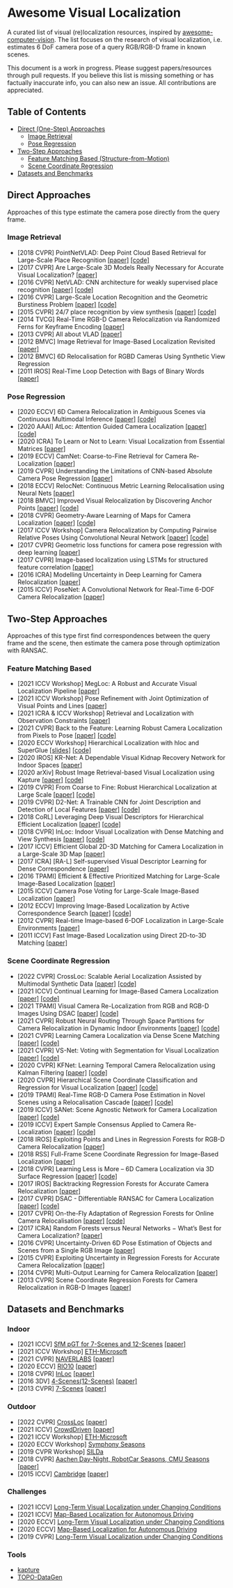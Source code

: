 # Awesome Visual Localization

A curated list of visual (re)localization resources, inspired by [awesome-computer-vision](https://github.com/jbhuang0604/awesome-computer-vision). The list focuses on the research of visual localization, i.e. estimates 6 DoF camera pose of a query RGB/RGB-D frame in known scenes. 

This document is a work in progress. Please suggest papers/resources through pull requests. If you believe this list is missing something or has factually inaccurate info, you can also new an issue. All contributions are appreciated.


## Table of Contents

- [Direct (One-Step) Approaches](#direct-approaches)
    - [Image Retrieval](#image-retrieval)
    - [Pose Regression](#pose-regression)
- [Two-Step Approaches](#two-step-approaches)
    - [Feature Matching Based (Structure-from-Motion)](#feature-matching-based)
    - [Scene Coordinate Regression](#scene-coordinate-regression)
- [Datasets and Benchmarks](#datasets-and-benchmarks)


## Direct Approaches
Approaches of this type estimate the camera pose directly from the query frame.

### Image Retrieval
- [2018 CVPR] PointNetVLAD: Deep Point Cloud Based Retrieval for Large-Scale Place Recognition [[paper]](https://openaccess.thecvf.com/content_cvpr_2018/papers/Uy_PointNetVLAD_Deep_Point_CVPR_2018_paper.pdf) [[code]](https://openaccess.thecvf.com/content_iccv_2015/papers/Zeisl_Camera_Pose_Voting_ICCV_2015_paper.pdf)
- [2017 CVPR] Are Large-Scale 3D Models Really Necessary for Accurate Visual Localization? [[paper]](https://openaccess.thecvf.com/content_cvpr_2017/papers/Sattler_Are_Large-Scale_3D_CVPR_2017_paper.pdf)
- [2016 CVPR] NetVLAD: CNN architecture for weakly supervised place recognition [[paper]](https://openaccess.thecvf.com/content_cvpr_2016/papers/Arandjelovic_NetVLAD_CNN_Architecture_CVPR_2016_paper.pdf) [[code]](https://github.com/Relja/netvlad)
- [2016 CVPR] Large-Scale Location Recognition and the Geometric Burstiness Problem [[paper]](https://openaccess.thecvf.com/content_cvpr_2016/papers/Sattler_Large-Scale_Location_Recognition_CVPR_2016_paper.pdf) [[code]](https://github.com/tsattler/geometric_burstiness)
- [2015 CVPR] 24/7 place recognition by view synthesis [[paper]](https://openaccess.thecvf.com/content_cvpr_2015/papers/Torii_247_Place_Recognition_2015_CVPR_paper.pdf) [[code]](http://www.ok.ctrl.titech.ac.jp/~torii/project/247/)
- [2014 TVCG] Real-Time RGB-D Camera Relocalization via Randomized Ferns for Keyframe Encoding [[paper]](https://www.microsoft.com/en-us/research/wp-content/uploads/2016/02/glocker2014tvcg5B15D.pdf)
- [2013 CVPR] All about VLAD [[paper]](https://openaccess.thecvf.com/content_cvpr_2013/papers/Arandjelovic_All_About_VLAD_2013_CVPR_paper.pdf)
- [2012 BMVC] Image Retrieval for Image-Based Localization Revisited [[paper]](https://www.graphics.rwth-aachen.de/publication/188/sattler_weyand_bmvc12.pdf)
- [2012 BMVC] 6D Relocalisation for RGBD Cameras Using Synthetic View Regression
- [2011 IROS] Real-Time Loop Detection with Bags of Binary Words [[paper]](http://doriangalvez.com/papers/GalvezIROS11.pdf)




### Pose Regression
- [2020 ECCV] 6D Camera Relocalization in Ambiguous Scenes via Continuous Multimodal Inference [[paper]](https://arxiv.org/pdf/2004.04807.pdf) [[code]](https://multimodal3dvision.github.io/)
- [2020 AAAI] AtLoc: Attention Guided Camera Localization [[paper]](https://arxiv.org/pdf/1909.03557.pdf) [[code]](https://github.com/BingCS/AtLoc)
- [2020 ICRA] To Learn or Not to Learn: Visual Localization from Essential Matrices [[paper]](https://arxiv.org/pdf/1908.01293.pdf)
- [2019 ECCV] CamNet: Coarse-to-Fine Retrieval for Camera Re-Localization [[paper]](http://openaccess.thecvf.com/content_ICCV_2019/papers/Ding_CamNet_Coarse-to-Fine_Retrieval_for_Camera_Re-Localization_ICCV_2019_paper.pdf)
- [2019 CVPR] Understanding the Limitations of CNN-based Absolute Camera Pose Regression [[paper]](https://openaccess.thecvf.com/content_CVPR_2019/papers/Sattler_Understanding_the_Limitations_of_CNN-Based_Absolute_Camera_Pose_Regression_CVPR_2019_paper.pdf)
- [2018 ECCV] RelocNet: Continuous Metric Learning Relocalisation using Neural Nets [[paper]](https://openaccess.thecvf.com/content_ECCV_2018/papers/Vassileios_Balntas_RelocNet_Continous_Metric_ECCV_2018_paper.pdf) 
- [2018 BMVC] Improved Visual Relocalization by Discovering Anchor Points [[paper]](https://arxiv.org/pdf/1811.04370.pdf) [[code]](https://github.com/Soham0/Improved-Visual-Relocalization)
- [2018 CVPR] Geometry-Aware Learning of Maps for Camera Localization [[paper]](https://openaccess.thecvf.com/content_cvpr_2018/papers/Brahmbhatt_Geometry-Aware_Learning_of_CVPR_2018_paper.pdf) [[code]](https://github.com/NVlabs/geomapnet)
- [2017 ICCV Workshop] Camera Relocalization by Computing Pairwise Relative Poses Using Convolutional Neural Network [[paper]](https://openaccess.thecvf.com/content_ICCV_2017_workshops/papers/w17/Laskar_Camera_Relocalization_by_ICCV_2017_paper.pdf) [[code]](https://github.com/AaltoVision/camera-relocalisation)
- [2017 CVPR] Geometric loss functions for camera pose regression with deep learning [[paper]](https://openaccess.thecvf.com/content_cvpr_2017/papers/Kendall_Geometric_Loss_Functions_CVPR_2017_paper.pdf)
- [2017 CVPR] Image-based localization using LSTMs for structured feature correlation [[paper]](https://openaccess.thecvf.com/content_ICCV_2017/papers/Walch_Image-Based_Localization_Using_ICCV_2017_paper.pdf)
- [2016 ICRA] Modelling Uncertainty in Deep Learning for Camera Relocalization [[paper]](https://arxiv.org/pdf/1509.05909.pdf)
- [2015 ICCV] PoseNet: A Convolutional Network for Real-Time 6-DOF Camera Relocalization [[paper]](https://openaccess.thecvf.com/content_iccv_2015/papers/Kendall_PoseNet_A_Convolutional_ICCV_2015_paper.pdf)




## Two-Step Approaches 
Approaches of this type first find correspondences between the query frame and the scene, then estimate the camera pose through optimization with RANSAC. 

### Feature Matching Based
- [2021 ICCV Workshop] MegLoc: A Robust and Accurate Visual Localization Pipeline [[paper]](https://arxiv.org/pdf/2111.13063v1.pdf)
- [2021 ICCV Workshop] Pose Refinement with Joint Optimization of Visual Points and Lines [[paper]](https://arxiv.org/pdf/2110.03940.pdf)
- [2021 ICRA & ICCV Workshop] Retrieval and Localization with Observation Constraints [[paper]](https://arxiv.org/pdf/2108.08516.pdf)
- [2021 CVPR] Back to the Feature: Learning Robust Camera Localization from Pixels to Pose [[paper]](https://openaccess.thecvf.com/content/CVPR2021/papers/Sarlin_Back_to_the_Feature_Learning_Robust_Camera_Localization_From_Pixels_CVPR_2021_paper.pdf) [[code]](https://github.com/cvg/pixloc)
- [2020 ECCV Workshop] Hierarchical Localization with hloc and SuperGlue [[slides]](https://psarlin.com/assets/talks/hloc+SuperGlue_15min_ltvl_slides.pdf) [[code]](https://github.com/cvg/Hierarchical-Localization)
- [2020 IROS] KR-Net: A Dependable Visual Kidnap Recovery Network for Indoor Spaces [[paper]](http://ras.papercept.net/images/temp/IROS/files/2098.pdf)
- [2020 arXiv] Robust Image Retrieval-based Visual Localization using Kapture [[paper]](https://arxiv.org/pdf/2007.13867.pdf) [[code]](https://github.com/naver/kapture-localization)
- [2019 CVPR] From Coarse to Fine: Robust Hierarchical Localization at Large Scale [[paper]](https://openaccess.thecvf.com/content_CVPR_2019/papers/Sarlin_From_Coarse_to_Fine_Robust_Hierarchical_Localization_at_Large_Scale_CVPR_2019_paper.pdf) [[code]](https://github.com/ethz-asl/hfnet)
- [2019 CVPR] D2-Net: A Trainable CNN for Joint Description and Detection of Local Features [[paper]](https://openaccess.thecvf.com/content_CVPR_2019/papers/Dusmanu_D2-Net_A_Trainable_CNN_for_Joint_Description_and_Detection_of_CVPR_2019_paper.pdf) [[code]](https://github.com/mihaidusmanu/d2-net)
- [2018 CoRL] Leveraging Deep Visual Descriptors for Hierarchical Efficient Localization [[paper]](https://arxiv.org/pdf/1809.01019.pdf) [[code]](https://github.com/ethz-asl/hierarchical_loc)
- [2018 CVPR] InLoc: Indoor Visual Localization with Dense Matching and View Synthesis [[paper]](https://openaccess.thecvf.com/content_cvpr_2018/papers/Taira_InLoc_Indoor_Visual_CVPR_2018_paper.pdf) [[code]](https://github.com/HajimeTaira/InLoc_demo)
- [2017 ICCV] Efficient Global 2D-3D Matching for Camera Localization in a Large-Scale 3D Map [[paper]](https://openaccess.thecvf.com/content_ICCV_2017/papers/Liu_Efficient_Global_2D-3D_ICCV_2017_paper.pdf)
- [2017 ICRA] [RA-L] Self-supervised Visual Descriptor Learning for Dense Correspondence [[paper]](https://homes.cs.washington.edu/~tws10/3163.pdf)
- [2016 TPAMI] Efficient & Effective Prioritized Matching for Large-Scale Image-Based Localization [[paper]](http://www.cvlibs.net/projects/autonomous_vision_survey/literature/Sattler2016PAMI.pdf)
- [2015 ICCV] Camera Pose Voting for Large-Scale Image-Based Localization [[paper]](https://openaccess.thecvf.com/content_iccv_2015/papers/Zeisl_Camera_Pose_Voting_ICCV_2015_paper.pdf)
- [2012 ECCV] Improving Image-Based Localization by Active Correspondence Search [[paper]](https://www.graphics.rwth-aachen.de/media/papers/sattler_eccv12_preprint_1.pdf) [[code]](https://www.graphics.rwth-aachen.de/software/image-localization/)
- [2012 CVPR] Real-time Image-based 6-DOF Localization in Large-Scale Environments [[paper]](https://snsinha.github.io/pdfs/LimCVPR2012.pdf)
- [2011 ICCV] Fast Image-Based Localization using Direct 2D-to-3D Matching [[paper]](https://www.graphics.rwth-aachen.de/media/papers/sattler_iccv11_preprint_011.pdf)




### Scene Coordinate Regression
- [2022 CVPR] CrossLoc: Scalable Aerial Localization Assisted by Multimodal Synthetic Data [[paper]](https://arxiv.org/abs/2112.09081) [[code]](https://github.com/TOPO-EPFL/CrossLoc)
- [2021 ICCV] Continual Learning for Image-Based Camera Localization [[paper]](https://openaccess.thecvf.com/content/ICCV2021/papers/Wang_Continual_Learning_for_Image-Based_Camera_Localization_ICCV_2021_paper.pdf) [[code]](https://github.com/AaltoVision/CL_HSCNet)
- [2021 TPAMI] Visual Camera Re-Localization from RGB and RGB-D Images Using DSAC [[paper]](https://arxiv.org/pdf/2002.12324.pdf) [[code]](https://github.com/vislearn/dsacstar)
- [2021 CVPR] Robust Neural Routing Through Space Partitions for Camera Relocalization in Dynamic Indoor Environments [[paper]](https://openaccess.thecvf.com/content/CVPR2021/papers/Dong_Robust_Neural_Routing_Through_Space_Partitions_for_Camera_Relocalization_in_CVPR_2021_paper.pdf) [[code]](https://github.com/siyandong/NeuralRouting)
- [2021 CVPR] Learning Camera Localization via Dense Scene Matching [[paper]](https://openaccess.thecvf.com/content/CVPR2021/papers/Tang_Learning_Camera_Localization_via_Dense_Scene_Matching_CVPR_2021_paper.pdf) [[code]](https://github.com/Tangshitao/Dense-Scene-Matching)
- [2021 CVPR] VS-Net: Voting with Segmentation for Visual Localization [[paper]](https://openaccess.thecvf.com/content/CVPR2021/papers/Huang_VS-Net_Voting_With_Segmentation_for_Visual_Localization_CVPR_2021_paper.pdf) [[code]](https://github.com/zju3dv/VS-Net)
- [2020 CVPR] KFNet: Learning Temporal Camera Relocalization using Kalman Filtering [[paper]](https://openaccess.thecvf.com/content_CVPR_2020/papers/Zhou_KFNet_Learning_Temporal_Camera_Relocalization_Using_Kalman_Filtering_CVPR_2020_paper.pdf) [[code]](https://github.com/zlthinker/KFNet)
- [2020 CVPR] Hierarchical Scene Coordinate Classification and Regression for Visual Localization [[paper]](https://openaccess.thecvf.com/content_CVPR_2020/papers/Li_Hierarchical_Scene_Coordinate_Classification_and_Regression_for_Visual_Localization_CVPR_2020_paper.pdf) [[code]](https://github.com/AaltoVision/hscnet)
- [2019 TPAMI] Real-Time RGB-D Camera Pose Estimation in Novel Scenes using a Relocalisation Cascade [[paper]](https://arxiv.org/pdf/1810.12163.pdf) [[code]](https://github.com/torrvision/spaint)
- [2019 ICCV] SANet: Scene Agnostic Network for Camera Localization [[paper]](https://openaccess.thecvf.com/content_ICCV_2019/papers/Yang_SANet_Scene_Agnostic_Network_for_Camera_Localization_ICCV_2019_paper.pdf) [[code]](https://github.com/sfu-gruvi-3dv/sanet_relocal_demo)
- [2019 ICCV] Expert Sample Consensus Applied to Camera Re-Localization [[paper]](https://openaccess.thecvf.com/content_ICCV_2019/papers/Brachmann_Expert_Sample_Consensus_Applied_to_Camera_Re-Localization_ICCV_2019_paper.pdf) [[code]](https://github.com/vislearn/esac)
- [2018 IROS] Exploiting Points and Lines in Regression Forests for RGB-D Camera Relocalization [[paper]](https://arxiv.org/pdf/1710.10519.pdf)
- [2018 RSS] Full-Frame Scene Coordinate Regression for Image-Based Localization [[paper]](https://arxiv.org/pdf/1802.03237.pdf)
- [2018 CVPR] Learning Less is More – 6D Camera Localization via 3D Surface Regression [[paper]](https://openaccess.thecvf.com/content_cvpr_2018/papers/Brachmann_Learning_Less_Is_CVPR_2018_paper.pdf) [[code]](https://github.com/vislearn/LessMore)
- [2017 IROS] Backtracking Regression Forests for Accurate Camera Relocalization [[paper]](https://arxiv.org/pdf/1710.07965.pdf)
- [2017 CVPR] DSAC - Differentiable RANSAC for Camera Localization [[paper]](https://openaccess.thecvf.com/content_cvpr_2017/papers/Brachmann_DSAC_-_Differentiable_CVPR_2017_paper.pdf) [[code]](https://github.com/cvlab-dresden/DSAC)
- [2017 CVPR] On-the-Fly Adaptation of Regression Forests for Online Camera Relocalisation [[paper]](https://openaccess.thecvf.com/content_cvpr_2017/papers/Cavallari_On-The-Fly_Adaptation_of_CVPR_2017_paper.pdf) [[code]](https://github.com/torrvision/spaint)
- [2017 ICRA] Random Forests versus Neural Networks − What’s Best for Camera Localization? [[paper]](https://arxiv.org/pdf/1609.05797.pdf)
- [2016 CVPR] Uncertainty-Driven 6D Pose Estimation of Objects and Scenes from a Single RGB Image [[paper]](https://openaccess.thecvf.com/content_cvpr_2016/papers/Brachmann_Uncertainty-Driven_6D_Pose_CVPR_2016_paper.pdf)
- [2015 CVPR] Exploiting Uncertainty in Regression Forests for Accurate Camera Relocalization [[paper]](https://openaccess.thecvf.com/content_cvpr_2015/papers/Valentin_Exploiting_Uncertainty_in_2015_CVPR_paper.pdf)
- [2014 CVPR] Multi-Output Learning for Camera Relocalization [[paper]](https://openaccess.thecvf.com/content_cvpr_2014/papers/Guzman-Rivera_Multi-Output_Learning_for_2014_CVPR_paper.pdf)
- [2013 CVPR] Scene Coordinate Regression Forests for Camera Relocalization in RGB-D Images [[paper]](https://openaccess.thecvf.com/content_cvpr_2013/papers/Shotton_Scene_Coordinate_Regression_2013_CVPR_paper.pdf)




## Datasets and Benchmarks

### Indoor
- [2021 ICCV] [SfM pGT for 7-Scenes and 12-Scenes](https://github.com/tsattler/visloc_pseudo_gt_limitations/) [[paper]](https://openaccess.thecvf.com/content/ICCV2021/papers/Brachmann_On_the_Limits_of_Pseudo_Ground_Truth_in_Visual_Camera_ICCV_2021_paper.pdf)
- [2021 ICCV Workshop] [ETH-Microsoft](https://github.com/cvg/visloc-iccv2021)
- [2021 CVPR] [NAVERLABS](https://naverlabs.com/datasets) [[paper]](https://openaccess.thecvf.com/content/CVPR2021/papers/Lee_Large-Scale_Localization_Datasets_in_Crowded_Indoor_Spaces_CVPR_2021_paper.pdf)
- [2020 ECCV] [RIO10](http://vmnavab26.in.tum.de/RIO10/) [[paper]](https://arxiv.org/pdf/2008.02004.pdf)
- [2018 CVPR] [InLoc](http://www.ok.sc.e.titech.ac.jp/INLOC/) [[paper]](https://arxiv.org/pdf/1803.10368.pdf)
- [2016 3DV] [4-Scenes(12-Scenes)](https://graphics.stanford.edu/projects/reloc/) [[paper]](https://arxiv.org/pdf/1603.05772v1.pdf)
- [2013 CVPR] [7-Scenes](https://www.microsoft.com/en-us/research/project/rgb-d-dataset-7-scenes/) [[paper]](https://openaccess.thecvf.com/content_cvpr_2013/papers/Shotton_Scene_Coordinate_Regression_2013_CVPR_paper.pdf)


### Outdoor
- [2022 CVPR] [CrossLoc](https://github.com/TOPO-EPFL/CrossLoc-Benchmark-Datasets) [[paper]](https://arxiv.org/abs/2112.09081)
- [2021 ICCV] [CrowdDriven](https://www.mapillary.com) [[paper]](https://openaccess.thecvf.com/content/ICCV2021/papers/Jafarzadeh_CrowdDriven_A_New_Challenging_Dataset_for_Outdoor_Visual_Localization_ICCV_2021_paper.pdf)
- [2021 ICCV Workshop] [ETH-Microsoft](https://github.com/cvg/visloc-iccv2021)
- [2020 ECCV Workshop] [Symphony Seasons](https://dream.georgiatech-metz.fr/datasets/symphony-lake-dataset-visual-benchmark/)
- [2019 CVPR Workshop] [SILDa](https://sites.google.com/view/ltvl2019/home)
- [2018 CVPR] [Aachen Day-Night, RobotCar Seasons, CMU Seasons](https://www.visuallocalization.net/datasets/) [[paper]](https://openaccess.thecvf.com/content_cvpr_2018/papers/Sattler_Benchmarking_6DOF_Outdoor_CVPR_2018_paper.pdf)
- [2015 ICCV] [Cambridge](https://www.repository.cam.ac.uk/handle/1810/251342;jsessionid=723149435103CA63B4C0BF868374A589) [[paper]](https://openaccess.thecvf.com/content_iccv_2015/papers/Kendall_PoseNet_A_Convolutional_ICCV_2015_paper.pdf)


### Challenges
- [2021 ICCV] [Long-Term Visual Localization under Changing Conditions](https://sites.google.com/view/ltvl2021/home)
- [2021 ICCV] [Map-Based Localization for Autonomous Driving](https://sites.google.com/view/mlad-iccv2021)
- [2020 ECCV] [Long-Term Visual Localization under Changing Conditions](https://www.visuallocalization.net/workshop/eccv/2020/)
- [2020 ECCV] [Map-Based Localization for Autonomous Driving](https://sites.google.com/view/mlad-eccv2020/home)
- [2019 CVPR] [Long-Term Visual Localization under Changing Conditions](https://sites.google.com/view/ltvl2019/home)


### Tools
- [kapture](https://github.com/naver/kapture)
- [TOPO-DataGen](https://github.com/TOPO-EPFL/TOPO-DataGen)



